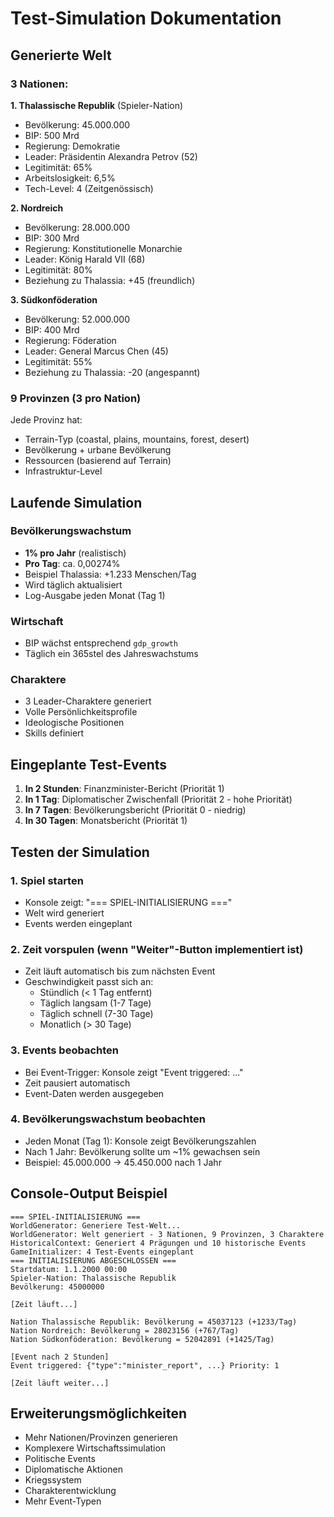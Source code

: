# Test-Simulation Dokumentation

## Generierte Welt

### 3 Nationen:

**1. Thalassische Republik** (Spieler-Nation)
- Bevölkerung: 45.000.000
- BIP: 500 Mrd
- Regierung: Demokratie
- Leader: Präsidentin Alexandra Petrov (52)
- Legitimität: 65%
- Arbeitslosigkeit: 6,5%
- Tech-Level: 4 (Zeitgenössisch)

**2. Nordreich**
- Bevölkerung: 28.000.000
- BIP: 300 Mrd
- Regierung: Konstitutionelle Monarchie
- Leader: König Harald VII (68)
- Legitimität: 80%
- Beziehung zu Thalassia: +45 (freundlich)

**3. Südkonföderation**
- Bevölkerung: 52.000.000
- BIP: 400 Mrd
- Regierung: Föderation
- Leader: General Marcus Chen (45)
- Legitimität: 55%
- Beziehung zu Thalassia: -20 (angespannt)

### 9 Provinzen (3 pro Nation)

Jede Provinz hat:
- Terrain-Typ (coastal, plains, mountains, forest, desert)
- Bevölkerung + urbane Bevölkerung
- Ressourcen (basierend auf Terrain)
- Infrastruktur-Level

## Laufende Simulation

### Bevölkerungswachstum
- **1% pro Jahr** (realistisch)
- **Pro Tag**: ca. 0,00274%
- Beispiel Thalassia: +1.233 Menschen/Tag
- Wird täglich aktualisiert
- Log-Ausgabe jeden Monat (Tag 1)

### Wirtschaft
- BIP wächst entsprechend `gdp_growth`
- Täglich ein 365stel des Jahreswachstums

### Charaktere
- 3 Leader-Charaktere generiert
- Volle Persönlichkeitsprofile
- Ideologische Positionen
- Skills definiert

## Eingeplante Test-Events

1. **In 2 Stunden**: Finanzminister-Bericht (Priorität 1)
2. **In 1 Tag**: Diplomatischer Zwischenfall (Priorität 2 - hohe Priorität)
3. **In 7 Tagen**: Bevölkerungsbericht (Priorität 0 - niedrig)
4. **In 30 Tagen**: Monatsbericht (Priorität 1)

## Testen der Simulation

### 1. Spiel starten
- Konsole zeigt: "=== SPIEL-INITIALISIERUNG ==="
- Welt wird generiert
- Events werden eingeplant

### 2. Zeit vorspulen (wenn "Weiter"-Button implementiert ist)
- Zeit läuft automatisch bis zum nächsten Event
- Geschwindigkeit passt sich an:
  - Stündlich (< 1 Tag entfernt)
  - Täglich langsam (1-7 Tage)
  - Täglich schnell (7-30 Tage)
  - Monatlich (> 30 Tage)

### 3. Events beobachten
- Bei Event-Trigger: Konsole zeigt "Event triggered: ..."
- Zeit pausiert automatisch
- Event-Daten werden ausgegeben

### 4. Bevölkerungswachstum beobachten
- Jeden Monat (Tag 1): Konsole zeigt Bevölkerungszahlen
- Nach 1 Jahr: Bevölkerung sollte um ~1% gewachsen sein
- Beispiel: 45.000.000 → 45.450.000 nach 1 Jahr

## Console-Output Beispiel

```
=== SPIEL-INITIALISIERUNG ===
WorldGenerator: Generiere Test-Welt...
WorldGenerator: Welt generiert - 3 Nationen, 9 Provinzen, 3 Charaktere
HistoricalContext: Generiert 4 Prägungen und 10 historische Events
GameInitializer: 4 Test-Events eingeplant
=== INITIALISIERUNG ABGESCHLOSSEN ===
Startdatum: 1.1.2000 00:00
Spieler-Nation: Thalassische Republik
Bevölkerung: 45000000

[Zeit läuft...]

Nation Thalassische Republik: Bevölkerung = 45037123 (+1233/Tag)
Nation Nordreich: Bevölkerung = 28023156 (+767/Tag)
Nation Südkonföderation: Bevölkerung = 52042891 (+1425/Tag)

[Event nach 2 Stunden]
Event triggered: {"type":"minister_report", ...} Priority: 1

[Zeit läuft weiter...]
```

## Erweiterungsmöglichkeiten

- Mehr Nationen/Provinzen generieren
- Komplexere Wirtschaftssimulation
- Politische Events
- Diplomatische Aktionen
- Kriegssystem
- Charakterentwicklung
- Mehr Event-Typen
